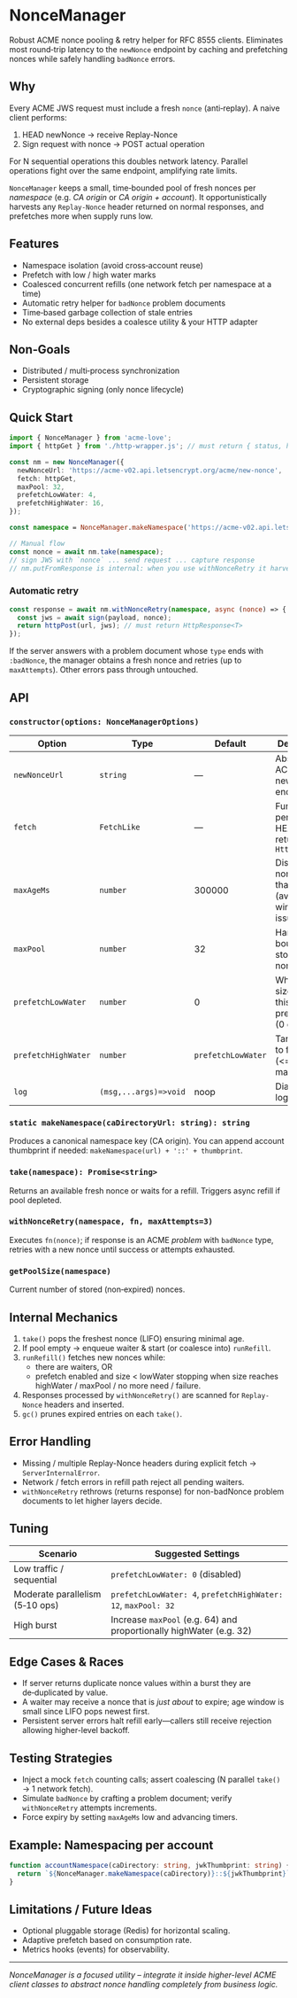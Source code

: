 # NonceManager

Robust ACME nonce pooling & retry helper for RFC 8555 clients. Eliminates most round‑trip latency to the `newNonce` endpoint by caching and prefetching nonces while safely handling `badNonce` errors.

## Why

Every ACME JWS request must include a fresh `nonce` (anti‑replay). A naive client performs:

1. HEAD newNonce → receive Replay-Nonce
2. Sign request with nonce → POST actual operation

For N sequential operations this doubles network latency. Parallel operations fight over the same endpoint, amplifying rate limits.

`NonceManager` keeps a small, time‑bounded pool of fresh nonces per _namespace_ (e.g. _CA origin_ or _CA origin + account_). It opportunistically harvests any `Replay-Nonce` header returned on normal responses, and prefetches more when supply runs low.

## Features

- Namespace isolation (avoid cross‑account reuse)
- Prefetch with low / high water marks
- Coalesced concurrent refills (one network fetch per namespace at a time)
- Automatic retry helper for `badNonce` problem documents
- Time‑based garbage collection of stale entries
- No external deps besides a coalesce utility & your HTTP adapter

## Non‑Goals

- Distributed / multi‑process synchronization
- Persistent storage
- Cryptographic signing (only nonce lifecycle)

## Quick Start

```ts
import { NonceManager } from 'acme-love';
import { httpGet } from './http-wrapper.js'; // must return { status, headers, data }

const nm = new NonceManager({
  newNonceUrl: 'https://acme-v02.api.letsencrypt.org/acme/new-nonce',
  fetch: httpGet,
  maxPool: 32,
  prefetchLowWater: 4,
  prefetchHighWater: 16,
});

const namespace = NonceManager.makeNamespace('https://acme-v02.api.letsencrypt.org/directory');

// Manual flow
const nonce = await nm.take(namespace);
// sign JWS with `nonce` ... send request ... capture response
// nm.putFromResponse is internal: when you use withNonceRetry it harvests automatically.
```

### Automatic retry

```ts
const response = await nm.withNonceRetry(namespace, async (nonce) => {
  const jws = await sign(payload, nonce);
  return httpPost(url, jws); // must return HttpResponse<T>
});
```

If the server answers with a problem document whose `type` ends with `:badNonce`, the manager obtains a fresh nonce and retries (up to `maxAttempts`). Other errors pass through untouched.

## API

### `constructor(options: NonceManagerOptions)`

| Option              | Type                  | Default            | Description                                                |
| ------------------- | --------------------- | ------------------ | ---------------------------------------------------------- |
| `newNonceUrl`       | `string`              | —                  | Absolute ACME newNonce endpoint                            |
| `fetch`             | `FetchLike`           | —                  | Function performing HEAD/GET returning `HttpResponse`      |
| `maxAgeMs`          | `number`              | 300000             | Discard nonce older than this (avoid replay window issues) |
| `maxPool`           | `number`              | 32                 | Hard upper bound of stored nonces                          |
| `prefetchLowWater`  | `number`              | 0                  | When pool size below this, start prefetching (0 disables)  |
| `prefetchHighWater` | `number`              | `prefetchLowWater` | Target level to fill up to (<= maxPool)                    |
| `log`               | `(msg,...args)=>void` | noop               | Diagnostic logger                                          |

### `static makeNamespace(caDirectoryUrl: string): string`

Produces a canonical namespace key (CA origin). You can append account thumbprint if needed: `makeNamespace(url) + '::' + thumbprint`.

### `take(namespace): Promise<string>`

Returns an available fresh nonce or waits for a refill. Triggers async refill if pool depleted.

### `withNonceRetry(namespace, fn, maxAttempts=3)`

Executes `fn(nonce)`; if response is an ACME _problem_ with `badNonce` type, retries with a new nonce until success or attempts exhausted.

### `getPoolSize(namespace)`

Current number of stored (non‑expired) nonces.

## Internal Mechanics

1. `take()` pops the freshest nonce (LIFO) ensuring minimal age.
2. If pool empty → enqueue waiter & start (or coalesce into) `runRefill`.
3. `runRefill()` fetches new nonces while:
   - there are waiters, OR
   - prefetch enabled and size < lowWater
     stopping when size reaches highWater / maxPool / no more need / failure.
4. Responses processed by `withNonceRetry()` are scanned for `Replay-Nonce` headers and inserted.
5. `gc()` prunes expired entries on each `take()`.

## Error Handling

- Missing / multiple Replay-Nonce headers during explicit fetch → `ServerInternalError`.
- Network / fetch errors in refill path reject all pending waiters.
- `withNonceRetry` rethrows (returns response) for non-badNonce problem documents to let higher layers decide.

## Tuning

| Scenario                        | Suggested Settings                                                  |
| ------------------------------- | ------------------------------------------------------------------- |
| Low traffic / sequential        | `prefetchLowWater: 0` (disabled)                                    |
| Moderate parallelism (5‑10 ops) | `prefetchLowWater: 4`, `prefetchHighWater: 12`, `maxPool: 32`       |
| High burst                      | Increase `maxPool` (e.g. 64) and proportionally highWater (e.g. 32) |

## Edge Cases & Races

- If server returns duplicate nonce values within a burst they are de‑duplicated by value.
- A waiter may receive a nonce that is _just about_ to expire; age window is small since LIFO pops newest first.
- Persistent server errors halt refill early—callers still receive rejection allowing higher-level backoff.

## Testing Strategies

- Inject a mock `fetch` counting calls; assert coalescing (N parallel `take()` → 1 network fetch).
- Simulate `badNonce` by crafting a problem document; verify `withNonceRetry` attempts increments.
- Force expiry by setting `maxAgeMs` low and advancing timers.

## Example: Namespacing per account

```ts
function accountNamespace(caDirectory: string, jwkThumbprint: string) {
  return `${NonceManager.makeNamespace(caDirectory)}::${jwkThumbprint}`;
}
```

## Limitations / Future Ideas

- Optional pluggable storage (Redis) for horizontal scaling.
- Adaptive prefetch based on consumption rate.
- Metrics hooks (events) for observability.

---

_NonceManager is a focused utility – integrate it inside higher-level ACME client classes to abstract nonce handling completely from business logic._
